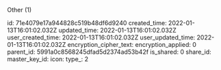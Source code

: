 Other (1)

id: 71e4079e17a944828c519b48df6d9240
created_time: 2022-01-13T16:01:02.032Z
updated_time: 2022-01-13T16:01:02.032Z
user_created_time: 2022-01-13T16:01:02.032Z
user_updated_time: 2022-01-13T16:01:02.032Z
encryption_cipher_text: 
encryption_applied: 0
parent_id: 5991a0c8568245dfad5d2374ad53b42f
is_shared: 0
share_id: 
master_key_id: 
icon: 
type_: 2